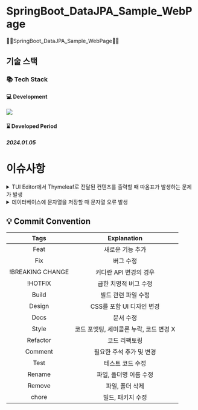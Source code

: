 # SpringBoot_DataJPA_Sample_WebPage
👨‍💻SpringBoot_DataJPA_Sample_WebPage👨‍💻

## 기술 스택

### 📚 Tech Stack
#### 💻 Development
<img src="https://skillicons.dev/icons?i=java,spring,mysql,docker& perline="/>

#### ⌛ Developed Period
##### 2024.01.05

# 이슈사항
<details>
<summary>TUI Editor에서 Thymeleaf로 전달된 컨텐츠를 출력할 때 따옴표가 발생하는 문제가 발생</summary>
<div markdown="1">

## 원인이 뭘까? 🧐
> Thymeleaf의 특성과 TUI Editor의 초기화 방식 사이에 호환성 문제가 있었기 때문

## 어떻게 해결하나요? 🧐
- Thymeleaf에서 컨텐츠를 안전하게 출력하도록 th:utext 대신 th:attr를 사용하여 데이터 속성으로 값을 전달합니다.
- JavaScript에서 데이터 속성을 가져와 TUI Editor에 적용합니다.
  <br/>
  <br/>
- 기존 코드
```html
<div id="viewerSection" th:utext="${content}"></div>
```
```javascript
const viewer = new tui.Editor.factory({
  el: document.querySelector('#viewerSection'),
  viewer: true,
  height: 'fit-content'
})
viewer.setValue(`[[${content}]]`);
```
<br/>

- 수정 코드
```html
<div id="viewerSection" th:attr="data-content=${content}"></div>
```
```javascript
const viewer = new tui.Editor.factory({
    el: document.querySelector('#viewerSection'),
    viewer: true,
    height: 'fit-content'
})
viewer.setValue(document.querySelector('#viewerSection').getAttribute('data-content'));
```
## 변경 이유🧐
> Thymeleaf의 th:utext는 텍스트를 안전하게 출력하지만, JavaScript에서 TUI Editor에 값을 설정할 때 따옴표 문제가 발생할 수 있습니다.
<br/>
따라서 th:attr를 사용하여 데이터 속성으로 값을 전달하고, JavaScript에서 해당 속성을 통해 안전하게 값을 가져와 TUI Editor에 적용하는 방식으로 수정했습니다.

</div>
</details>


<details>
<summary> 데이터베이스에 문자열을 저장할 때 문자열 오류 발생</summary>
<div markdown="1">

## 원인이 뭘까? 🧐
> 데이터베이스에 문자열을 저장할 때 문자 집합이 올바르게 처리되지 않아 발생. 특히, 한글과 같은 유니코드 문자가 올바르게 처리되지 않아 Incorrect string value 에러가 발생했습니다.

## 어떻게 해결하나요? 🧐
> 데이터베이스 문자 집합 확인:
- 데이터베이스의 문자 집합을 확인하고, UTF-8 또는 유니코드로 설정되어 있는지 확인합니다. 데이터베이스 테이블과 컬럼의 문자 집합이 일치해야 합니다.
> Hibernate 설정 확인
- Hibernate 설정에서도 문자 집합이 UTF-8로 설정되어 있는지 확인합니다.
> 데이터베이스 연결 URL에 문자 집합 설정
- 데이터베이스 연결 URL에 characterEncoding과 useUnicode 매개변수를 추가하여 UTF-8을 사용하도록 설정합니다.
```properties
spring.datasource.url=jdbc:mysql://localhost:3306/sample?characterEncoding=UTF-8&useUnicode=true
```
-  데이터 베이스 생성 시 Encoding 설정을 UTF-8로 설정해주는 SQL 구문을 삽입합니다.

```mariadb
-- 윈도우 노트북 한글 인코딩 안될 때 사용
ALTER DATABASE sampleport DEFAULT CHARACTER SET utf8 COLLATE utf8_general_ci;
```
<br/>

</div>
</details>


<!--
> TUI Editor에서 Thymeleaf로 전달된 컨텐츠를 출력할 때 따옴표가 발생하는 문제가 발생

## 원인이 뭘까? 🧐
> Thymeleaf의 특성과 TUI Editor의 초기화 방식 사이에 호환성 문제가 있었기 때문

## 어떻게 해결하나요? 🧐
- Thymeleaf에서 컨텐츠를 안전하게 출력하도록 th:utext 대신 th:attr를 사용하여 데이터 속성으로 값을 전달합니다.
- JavaScript에서 데이터 속성을 가져와 TUI Editor에 적용합니다.
<br/>
<br/>
- 기존 코드
```html
<div id="viewerSection" th:utext="${content}"></div>
```
```javascript
const viewer = new tui.Editor.factory({
  el: document.querySelector('#viewerSection'),
  viewer: true,
  height: 'fit-content'
})
viewer.setValue(`[[${content}]]`);
```
<br/>

- 수정 코드
```html
<div id="viewerSection" th:attr="data-content=${content}"></div>
```
```javascript
const viewer = new tui.Editor.factory({
    el: document.querySelector('#viewerSection'),
    viewer: true,
    height: 'fit-content'
})
viewer.setValue(document.querySelector('#viewerSection').getAttribute('data-content'));
```
## 변경 이유🧐
> Thymeleaf의 th:utext는 텍스트를 안전하게 출력하지만, JavaScript에서 TUI Editor에 값을 설정할 때 따옴표 문제가 발생할 수 있습니다. 
<br/>
따라서 th:attr를 사용하여 데이터 속성으로 값을 전달하고, JavaScript에서 해당 속성을 통해 안전하게 값을 가져와 TUI Editor에 적용하는 방식으로 수정했습니다.
-->


## 💡 Commit Convention

|       Tags       |               Explanation               |
| :--------------: | :-------------------------------------: |
|       Feat       |            새로운 기능 추가             |
|       Fix        |                버그 수정                |
| !BREAKING CHANGE |         커다란 API 변경의 경우          |
|     !HOTFIX      |          급한 치명적 버그 수정          |
|      Build       |           빌드 관련 파일 수정           |
|      Design      |        CSS를 포함 UI 디자인 변경        |
|       Docs       |                문서 수정                |
|      Style       | 코드 포맷팅, 세미콜론 누락, 코드 변경 X |
|     Refactor     |              코드 리팩토링              |
|     Comment      |        필요한 주석 추가 및 변경         |
|       Test       |            테스트 코드 수정             |
|      Rename      |         파일, 폴더명 이름 수정          |
|      Remove      |             파일, 폴더 삭제             |
|      chore       |            빌드, 패키지 수정            |
